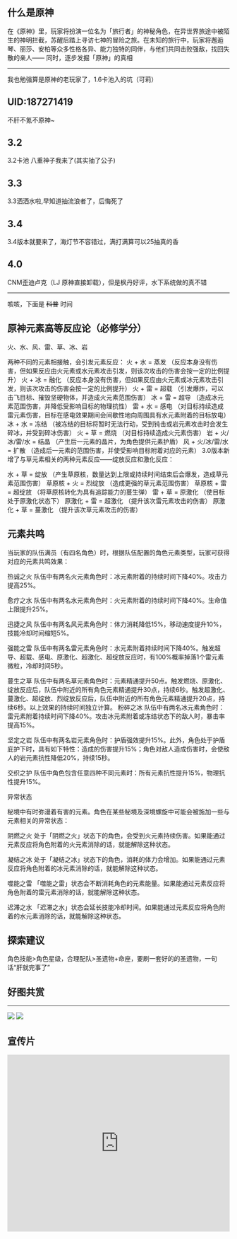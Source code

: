 ## 什么是原神
在《原神》里，玩家将扮演一位名为「旅行者」的神秘角色，在异世界旅途中被陌生的神明拦截，苏醒后踏上寻访七神的冒险之旅。在未知的旅行中，玩家将邂逅琴、丽莎、安柏等众多性格各异、能力独特的同伴，与他们共同击败强敌，找回失散的亲人—— 同时，逐步发掘「原神」的真相  

<!-- <iframe src="https://webstatic.mihoyo.com/upload/op-public/2020/09/27/fd431739ff26ceeb3010ac561d68446b_345688670889091949.mp4" scrolling="no" border="0" frameborder="no" framespacing="0" allowfullscreen="true" style="width: 720px; height: 400px; max-width: 100%></iframe> -->


***
我也勉强算是原神的老玩家了，1.6卡池入的坑（可莉）

## **UID:187271419**  
不肝不氪不原神~ 
## 3.2  
3.2卡池  八重神子我来了(其实抽了公子)    
## 3.3  
3.3洒洒水啦,早知道抽流浪者了，后悔死了  
## 3.4
3.4版本就要来了，海灯节不容错过，满打满算可以25抽真的香  
## 4.0
CNM歪迪卢克（LJ 原神直接卸载），但是枫丹好评，水下系统做的真不错  

***
咳咳，下面是 ~~科普~~ 时间
## 原神元素高等反应论（必修学分）  

火、水、风、雷、草、冰、岩

两种不同的元素相接触，会引发元素反应：
火 + 水 = 蒸发 （反应本身没有伤害，但如果反应由火元素或水元素攻击引发，则该次攻击的伤害会按一定的比例提升）
火 + 冰 = 融化 （反应本身没有伤害，但如果反应由火元素或冰元素攻击引发，则该次攻击的伤害会按一定的比例提升）
火 + 雷 = 超载 （引发爆炸，可以击飞目标、摧毁坚硬物体，并造成火元素范围伤害）
冰 + 雷 = 超导 （造成冰元素范围伤害，并降低受影响目标的物理抗性）
雷 + 水 = 感电 （对目标持续造成雷元素伤害，目标在感电效果期间会间歇性地向周围具有水元素附着的目标放电）
冰 + 水 = 冻结 （被冻结的目标将暂时无法行动，受到钝击或岩元素攻击时会发生碎冰，并受到碎冰伤害）
火 + 草 = 燃烧 （对目标持续造成火元素伤害）
岩 + 火/冰/雷/水 = 结晶 （产生后一元素的晶片，为角色提供元素护盾）
风 + 火/冰/雷/水 = 扩散 （造成后一元素的范围伤害，并使受影响目标附着对应的元素）
3.0版本新增了与草元素相关的两种元素反应——绽放反应和激化反应：

水 + 草 = 绽放 （产生草原核，数量达到上限或持续时间结束后会爆发，造成草元素范围伤害）
草原核 + 火 = 烈绽放 （造成更强的草元素范围伤害）
草原核 + 雷 = 超绽放 （将草原核转化为具有追踪能力的蔓生弹）
雷 + 草 = 原激化 （使目标处于原激化状态下）
原激化 + 雷 = 超激化 （提升该次雷元素攻击的伤害）
原激化 + 草 = 蔓激化 （提升该次草元素攻击的伤害）
  

## 元素共鸣

当玩家的队伍满员（有四名角色）时，根据队伍配置的角色元素类型，玩家可获得对应的元素共鸣效果：

热诚之火
队伍中有两名火元素角色时：冰元素附着的持续时间下降40%。攻击力提高25%。

愈疗之水
队伍中有两名水元素角色时：火元素附着的持续时间下降40%。生命值上限提升25%。

迅捷之风
队伍中有两名风元素角色时：体力消耗降低15%，移动速度提升10%，技能冷却时间缩短5%。

强能之雷
队伍中有两名雷元素角色时：水元素附着持续时间下降40%。触发超导、超载、感电、原激化、超激化、超绽放反应时，有100%概率掉落1个雷元素微粒，冷却时间5秒。

蔓生之草
队伍中有两名草元素角色时：元素精通提升50点。触发燃烧、原激化、绽放反应后，队伍中附近的所有角色元素精通提升30点，持续6秒。触发超激化、蔓激化、超绽放、烈绽放反应后，队伍中附近的所有角色元素精通提升20点，持续6秒。以上效果的持续时间独立计算。
粉碎之冰
队伍中有两名冰元素角色时：雷元素附着持续时间下降40%。攻击冰元素附着或冻结状态下的敌人时，暴击率提高15%。

坚定之岩
队伍中有两名岩元素角色时：护盾强效提升15%。此外，角色处于护盾庇护下时，具有如下特性：造成的伤害提升15%；角色对敌人造成伤害时，会使敌人的岩元素抗性降低20%，持续15秒。

交织之护
队伍中角色包含任意四种不同元素时：所有元素抗性提升15%，物理抗性提升15%。

异常状态

秘境中有时弥漫着有害的元素。角色在某些秘境及深境螺旋中可能会被施加一些与元素相关的异常状态：

阴燃之火
处于「阴燃之火」状态下的角色，会受到火元素持续伤害。如果能通过元素反应将角色附着的火元素消除的话，就能解除这种状态。

凝结之冰
处于「凝结之冰」状态下的角色，消耗的体力会增加。如果能通过元素反应将角色附着的冰元素消除的话，就能解除这种状态。

噬能之雷
「噬能之雷」状态会不断消耗角色的元素能量。如果能通过元素反应将角色附着的雷元素消除的话，就能解除这种状态。

迟滞之水
「迟滞之水」状态会延长技能冷却时间。如果能通过元素反应将角色附着的水元素消除的话，就能解除这种状态。

## 探索建议  
角色技能>角色星级，合理配队>圣遗物+命座，要刷一套好的的圣遗物，一句话“肝就完事了”  

## 好图共赏
***
![](https://www.tuwoer.com/wp-content/uploads/2022/12/byu-17.jpg)
![](https://www.tuwoer.com/wp-content/uploads/2013/12/1632247945-2021092118122572_1_post_n9RZZ12303.jpg)


## 宣传片

<iframe  src="https://webstatic.mihoyo.com/upload/op-public/2020/09/27/fd431739ff26ceeb3010ac561d68446b_345688670889091949.mp4" scrolling="no" border="0" frameborder="no" framespacing="0" allowfullscreen="true" style="width: 720px; height: 400px; max-width: 100%"></iframe>